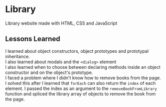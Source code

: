 # Library
Library website made with HTML, CSS and JavaScript

## Lessons Learned
I learned about object constructors, object prototypes and prototypal inheritance. \
I also learned about modals and the `<dialog>` element \
I also learned when to choose between declaring methods inside an object constructor and on the object's prototype. \
I faced a problem where I didn't know how to remove books from the page. I solved this after I learned that `forEach` can also return the `index` of each element. I passed the index as an argument to the `removeBookFromLibrary` function and spliced the library array of objects to remove the book from the page.

